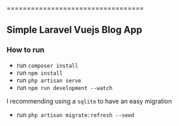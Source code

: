 ==================================

## Simple Laravel Vuejs Blog App

### How to run 

- run `composer install`
- run `npm install`
- run `php artisan serve`
- run `npm run development --watch`


I recommending using a `sqlite` to have an easy migration

- run `php artisan migrate:refresh --seed`




